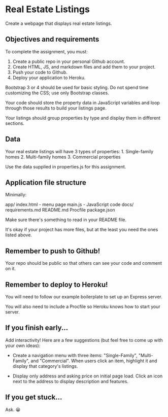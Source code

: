 # Real Estate Listings

Create a webpage that displays real estate listings.

## Objectives and requirements

To complete the assignment, you must:

1. Create a public repo in your personal Github account.
2. Create HTML, JS, and markdown files and add them to your project.
3. Push your code to Github.
4. Deploy your application to Heroku.

Bootstrap 3 or 4 should be used for basic styling. Do not spend time customizing the CSS; use only Bootstrap classes.

Your code should store the property data in JavaScript variables and loop through those results to build your listings page.

Your listings should group properties by type and display them in different sections. 

## Data

Your real estate listings will have 3 types of properties:
    1. Single-family homes
    2. Multi-family homes
    3. Commercial properties

Use the data supplied in properties.js for this assignment.
    
## Application file structure

Minimally:

  app/
    index.html - menu page
    main.js - JavaScript code
  docs/
    requirements.md
  README.md
  Procfile
  package.json

Make sure there's something to read in your README file.

It's okay if your project has more files, but at the least you need the ones listed above.

## Remember to push to Github!

Your repo should be public so that others can see your code and comment on it.

## Remember to deploy to Heroku!

You will need to follow our example boilerplate to set up an Express server.

You will also need to include a Procfile so Heroku knows how to start your server.

## If you finish early...

Add interactivity! Here are a few suggestions (but feel free to come up with your own ideas):

* Create a navigation menu with three items: "Single-Family", "Multi-Family", and "Commercial". When users click an item, highlight it and display that category's listings.

* Display only address and asking price on initial page load. Click an icon next to the address to display description and features.

## If you get stuck...

Ask. :grinning:

